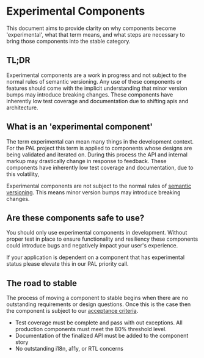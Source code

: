 # Experimental Components

This document aims to provide clarity on why components become 'experimental', what that term means, and what steps are necessary to bring those components into the stable category.

## TL;DR

Experimental components are a work in progress and not subject to the normal rules of semantic versioning. Any use of these components or features should come with the implicit understanding that minor version bumps may introduce breaking changes. These components have inherently low test coverage and documentation due to shifting apis and architecture.

## What is an 'experimental component'

The term experimental can mean many things in the development context. For the PAL project this term is applied to components whose designs are being validated and iterated on. During this process the API and internal markup may drastically change in response to feedback. These components have inherently low test coverage and documentation, due to this volatility,

Experimental components are not subject to the normal rules of [semantic versioning](url). This means minor version bumps may introduce breaking changes.

## Are these components safe to use?

You should only use experimental components in development. Without proper test in place to ensure functionality and resiliency these components could introduce bugs and negatively impact your user's experience.

If your application is dependent on a component that has experimental status please elevate this in our PAL priority call.

## The road to stable

The process of moving a component to stable begins when there are no outstanding requirements or design questions. Once this is the case then the component is subject to our [acceptance criteria](url).

- Test coverage must be complete and pass with out exceptions. All production components must meet the 80% threshold level.
- Documentation of the finalized API must be added to the component story
- No outstanding i18n, a11y, or RTL concerns
